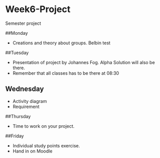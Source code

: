 # Week6-Project
Semester project

##Monday
* Creations and theory about groups. Belbin test

##Tuesday
* Presentation of project by Johannes Fog. Alpha Solution will also be there.
* Remember that all classes has to be there at 08:30

## Wednesday
* Activity diagram
* Requirement

##Thursday
* Time to work on your project.

##Friday
* Individual study points exercise.
* Hand in on Moodle
